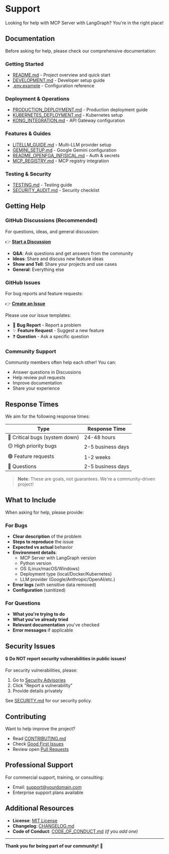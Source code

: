 # Support

Looking for help with MCP Server with LangGraph? You're in the right place!

## Documentation

Before asking for help, please check our comprehensive documentation:

### Getting Started
- [README.md](../README.md) - Project overview and quick start
- [DEVELOPMENT.md](../DEVELOPMENT.md) - Developer setup guide
- [.env.example](../.env.example) - Configuration reference

### Deployment & Operations
- [PRODUCTION_DEPLOYMENT.md](../PRODUCTION_DEPLOYMENT.md) - Production deployment guide
- [KUBERNETES_DEPLOYMENT.md](../KUBERNETES_DEPLOYMENT.md) - Kubernetes setup
- [KONG_INTEGRATION.md](../KONG_INTEGRATION.md) - API Gateway configuration

### Features & Guides
- [LITELLM_GUIDE.md](../LITELLM_GUIDE.md) - Multi-LLM provider setup
- [GEMINI_SETUP.md](../GEMINI_SETUP.md) - Google Gemini configuration
- [README_OPENFGA_INFISICAL.md](../README_OPENFGA_INFISICAL.md) - Auth & secrets
- [MCP_REGISTRY.md](../MCP_REGISTRY.md) - MCP registry integration

### Testing & Security
- [TESTING.md](../TESTING.md) - Testing guide
- [SECURITY_AUDIT.md](../SECURITY_AUDIT.md) - Security checklist

## Getting Help

### GitHub Discussions (Recommended)

For questions, ideas, and general discussion:

👉 **[Start a Discussion](https://github.com/vishnu2kmohan/mcp_server_langgraph/discussions)**

- **Q&A**: Ask questions and get answers from the community
- **Ideas**: Share and discuss new feature ideas
- **Show and Tell**: Share your projects and use cases
- **General**: Everything else

### GitHub Issues

For bug reports and feature requests:

👉 **[Create an Issue](https://github.com/vishnu2kmohan/mcp_server_langgraph/issues/new/choose)**

Please use our issue templates:
- 🐛 **Bug Report** - Report a problem
- ✨ **Feature Request** - Suggest a new feature
- ❓ **Question** - Ask a specific question

### Community Support

Community members often help each other! You can:
- Answer questions in Discussions
- Help review pull requests
- Improve documentation
- Share your experience

## Response Times

We aim for the following response times:

| Type | Response Time |
|------|---------------|
| 🔴 Critical bugs (system down) | 24-48 hours |
| 🟡 High priority bugs | 2-5 business days |
| 🟢 Feature requests | 1-2 weeks |
| 💬 Questions | 2-5 business days |

> **Note**: These are goals, not guarantees. We're a community-driven project!

## What to Include

When asking for help, please provide:

### For Bugs
- **Clear description** of the problem
- **Steps to reproduce** the issue
- **Expected vs actual** behavior
- **Environment details**:
  - MCP Server with LangGraph version
  - Python version
  - OS (Linux/macOS/Windows)
  - Deployment type (local/Docker/Kubernetes)
  - LLM provider (Google/Anthropic/OpenAI/etc.)
- **Error logs** (with sensitive data removed)
- **Configuration** (sanitized)

### For Questions
- **What you're trying to do**
- **What you've already tried**
- **Relevant documentation** you've checked
- **Error messages** if applicable

## Security Issues

🔒 **Do NOT report security vulnerabilities in public issues!**

For security vulnerabilities, please:
1. Go to [Security Advisories](https://github.com/vishnu2kmohan/mcp_server_langgraph/security/advisories)
2. Click "Report a vulnerability"
3. Provide details privately

See [SECURITY.md](SECURITY.md) for our security policy.

## Contributing

Want to help improve the project?

- Read [CONTRIBUTING.md](CONTRIBUTING.md)
- Check [Good First Issues](https://github.com/vishnu2kmohan/mcp_server_langgraph/labels/good%20first%20issue)
- Review open [Pull Requests](https://github.com/vishnu2kmohan/mcp_server_langgraph/pulls)

## Professional Support

For commercial support, training, or consulting:

- Email: support@yourdomain.com
- Enterprise support plans available

## Additional Resources

- **License**: [MIT License](../LICENSE)
- **Changelog**: [CHANGELOG.md](../CHANGELOG.md)
- **Code of Conduct**: [CODE_OF_CONDUCT.md](CODE_OF_CONDUCT.md) _(if you add one)_

---

**Thank you for being part of our community!** 🙌
